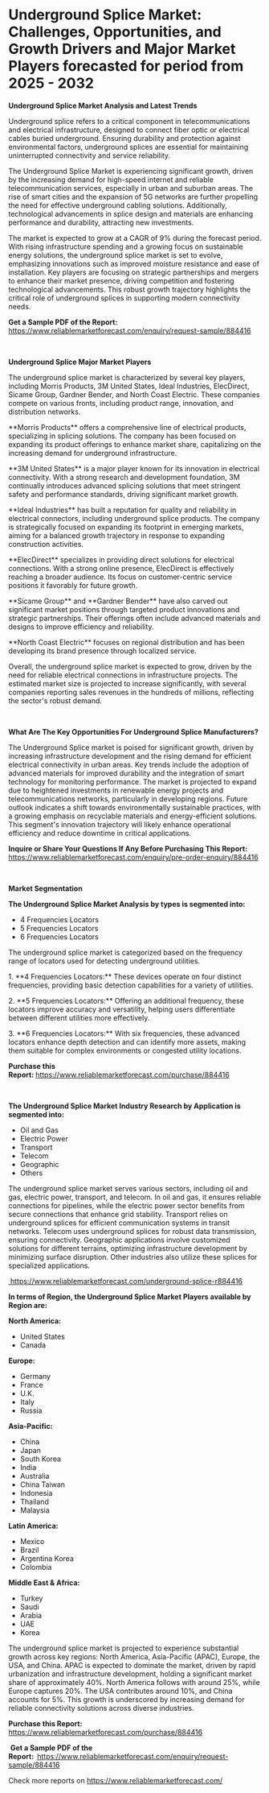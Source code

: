 <p><h1>Underground Splice Market: Challenges, Opportunities, and Growth Drivers and Major Market Players forecasted for period from 2025 - 2032</h1></p><p><strong>Underground Splice Market Analysis and Latest Trends</strong></p>
<p><p>Underground splice refers to a critical component in telecommunications and electrical infrastructure, designed to connect fiber optic or electrical cables buried underground. Ensuring durability and protection against environmental factors, underground splices are essential for maintaining uninterrupted connectivity and service reliability.</p><p>The Underground Splice Market is experiencing significant growth, driven by the increasing demand for high-speed internet and reliable telecommunication services, especially in urban and suburban areas. The rise of smart cities and the expansion of 5G networks are further propelling the need for effective underground cabling solutions. Additionally, technological advancements in splice design and materials are enhancing performance and durability, attracting new investments.</p><p>The market is expected to grow at a CAGR of 9% during the forecast period. With rising infrastructure spending and a growing focus on sustainable energy solutions, the underground splice market is set to evolve, emphasizing innovations such as improved moisture resistance and ease of installation. Key players are focusing on strategic partnerships and mergers to enhance their market presence, driving competition and fostering technological advancements. This robust growth trajectory highlights the critical role of underground splices in supporting modern connectivity needs.</p></p>
<p><strong>Get a Sample PDF of the Report:&nbsp;</strong> <a href="https://www.reliablemarketforecast.com/enquiry/request-sample/884416?utm_campaign=2260&utm_medium=2&utm_source=Github&utm_content=ia&utm_term=16022025&utm_id=underground-splice">https://www.reliablemarketforecast.com/enquiry/request-sample/884416</a></p>
<p>&nbsp;</p>
<p><strong>Underground Splice Major Market Players</strong></p>
<p><p>The underground splice market is characterized by several key players, including Morris Products, 3M United States, Ideal Industries, ElecDirect, Sicame Group, Gardner Bender, and North Coast Electric. These companies compete on various fronts, including product range, innovation, and distribution networks.</p><p>**Morris Products** offers a comprehensive line of electrical products, specializing in splicing solutions. The company has been focused on expanding its product offerings to enhance market share, capitalizing on the increasing demand for underground infrastructure.</p><p>**3M United States** is a major player known for its innovation in electrical connectivity. With a strong research and development foundation, 3M continually introduces advanced splicing solutions that meet stringent safety and performance standards, driving significant market growth.</p><p>**Ideal Industries** has built a reputation for quality and reliability in electrical connectors, including underground splice products. The company is strategically focused on expanding its footprint in emerging markets, aiming for a balanced growth trajectory in response to expanding construction activities.</p><p>**ElecDirect** specializes in providing direct solutions for electrical connections. With a strong online presence, ElecDirect is effectively reaching a broader audience. Its focus on customer-centric service positions it favorably for future growth.</p><p>**Sicame Group** and **Gardner Bender** have also carved out significant market positions through targeted product innovations and strategic partnerships. Their offerings often include advanced materials and designs to improve efficiency and reliability.</p><p>**North Coast Electric** focuses on regional distribution and has been developing its brand presence through localized service.</p><p>Overall, the underground splice market is expected to grow, driven by the need for reliable electrical connections in infrastructure projects. The estimated market size is projected to increase significantly, with several companies reporting sales revenues in the hundreds of millions, reflecting the sector's robust demand.</p></p>
<p>&nbsp;</p>
<p><strong>What Are The Key Opportunities For Underground Splice Manufacturers?</strong></p>
<p><p>The Underground Splice market is poised for significant growth, driven by increasing infrastructure development and the rising demand for efficient electrical connectivity in urban areas. Key trends include the adoption of advanced materials for improved durability and the integration of smart technology for monitoring performance. The market is projected to expand due to heightened investments in renewable energy projects and telecommunications networks, particularly in developing regions. Future outlook indicates a shift towards environmentally sustainable practices, with a growing emphasis on recyclable materials and energy-efficient solutions. This segment's innovation trajectory will likely enhance operational efficiency and reduce downtime in critical applications.</p></p>
<p><strong>Inquire or Share Your Questions If Any Before Purchasing This Report:</strong> <a href="https://www.reliablemarketforecast.com/enquiry/pre-order-enquiry/884416?utm_campaign=2260&utm_medium=2&utm_source=Github&utm_content=ia&utm_term=16022025&utm_id=underground-splice">https://www.reliablemarketforecast.com/enquiry/pre-order-enquiry/884416</a></p>
<p>&nbsp;</p>
<p><strong>Market Segmentation</strong></p>
<p><strong>The Underground Splice Market Analysis by types is segmented into:</strong></p>
<p><ul><li>4 Frequencies Locators</li><li>5 Frequencies Locators</li><li>6 Frequencies Locators</li></ul></p>
<p><p>The underground splice market is categorized based on the frequency range of locators used for detecting underground utilities. </p><p>1. **4 Frequencies Locators:** These devices operate on four distinct frequencies, providing basic detection capabilities for a variety of utilities.</p><p>2. **5 Frequencies Locators:** Offering an additional frequency, these locators improve accuracy and versatility, helping users differentiate between different utilities more effectively.</p><p>3. **6 Frequencies Locators:** With six frequencies, these advanced locators enhance depth detection and can identify more assets, making them suitable for complex environments or congested utility locations.</p></p>
<p><strong>Purchase this Report:&nbsp;</strong><a href="https://www.reliablemarketforecast.com/purchase/884416?utm_campaign=2260&utm_medium=2&utm_source=Github&utm_content=ia&utm_term=16022025&utm_id=underground-splice">https://www.reliablemarketforecast.com/purchase/884416</a></p>
<p>&nbsp;</p>
<p><strong>The Underground Splice Market Industry Research by Application is segmented into:</strong></p>
<p><ul><li>Oil and Gas</li><li>Electric Power</li><li>Transport</li><li>Telecom</li><li>Geographic</li><li>Others</li></ul></p>
<p><p>The underground splice market serves various sectors, including oil and gas, electric power, transport, and telecom. In oil and gas, it ensures reliable connections for pipelines, while the electric power sector benefits from secure connections that enhance grid stability. Transport relies on underground splices for efficient communication systems in transit networks. Telecom uses underground splices for robust data transmission, ensuring connectivity. Geographic applications involve customized solutions for different terrains, optimizing infrastructure development by minimizing surface disruption. Other industries also utilize these splices for specialized applications.</p></p>
<p><a href="https://www.reliablemarketforecast.com/underground-splice-r884416?utm_campaign=2260&utm_medium=2&utm_source=Github&utm_content=ia&utm_term=16022025&utm_id=underground-splice">&nbsp;https://www.reliablemarketforecast.com/underground-splice-r884416</a></p>
<p><strong>In terms of Region, the Underground Splice Market Players available by Region are:</strong></p>
<p>
    <p> <strong> North America: </strong>
        <ul>
            <li>United States</li>
            <li>Canada</li>
        </ul>
        </p> 
    <p> <strong> Europe: </strong>
        <ul>
            <li>Germany</li>
            <li>France</li>
            <li>U.K.</li>
            <li>Italy</li>
            <li>Russia</li>
        </ul>
        </p> 
    <p> <strong> Asia-Pacific: </strong>
        <ul>
            <li>China</li>
            <li>Japan</li>
            <li>South Korea</li>
            <li>India</li>
            <li>Australia</li>
            <li>China Taiwan</li>
            <li>Indonesia</li>
            <li>Thailand</li>
            <li>Malaysia</li>
        </ul>
        </p> 
    <p> <strong> Latin America: </strong>
        <ul>
            <li>Mexico</li>
            <li>Brazil</li>
            <li>Argentina Korea</li>
            <li>Colombia</li>
        </ul>
        </p> 
    <p> <strong> Middle East & Africa: </strong>
        <ul>
            <li>Turkey</li>
            <li>Saudi</li>
            <li>Arabia</li>
            <li>UAE</li>
            <li>Korea</li>
        </ul>
    </p>
    </p>
<p><p>The underground splice market is projected to experience substantial growth across key regions: North America, Asia-Pacific (APAC), Europe, the USA, and China. APAC is expected to dominate the market, driven by rapid urbanization and infrastructure development, holding a significant market share of approximately 40%. North America follows with around 25%, while Europe captures 20%. The USA contributes around 10%, and China accounts for 5%. This growth is underscored by increasing demand for reliable connectivity solutions across diverse industries.</p></p>
<p><strong>Purchase this Report: </strong><a href="https://www.reliablemarketforecast.com/purchase/884416?utm_campaign=2260&utm_medium=2&utm_source=Github&utm_content=ia&utm_term=16022025&utm_id=underground-splice">https://www.reliablemarketforecast.com/purchase/884416</a></p>
<p>&nbsp;<strong>Get a Sample PDF of the Report:&nbsp;&nbsp;</strong><a href="https://www.reliablemarketforecast.com/enquiry/request-sample/884416?utm_campaign=2260&utm_medium=2&utm_source=Github&utm_content=ia&utm_term=16022025&utm_id=underground-splice">https://www.reliablemarketforecast.com/enquiry/request-sample/884416</a></p>
<p><strong></strong></p>
<p>Check more reports on <a href="https://www.reliablemarketforecast.com/?utm_campaign=2260&utm_medium=2&utm_source=Github&utm_content=ia&utm_term=16022025&utm_id=underground-splice">https://www.reliablemarketforecast.com/</a></p>